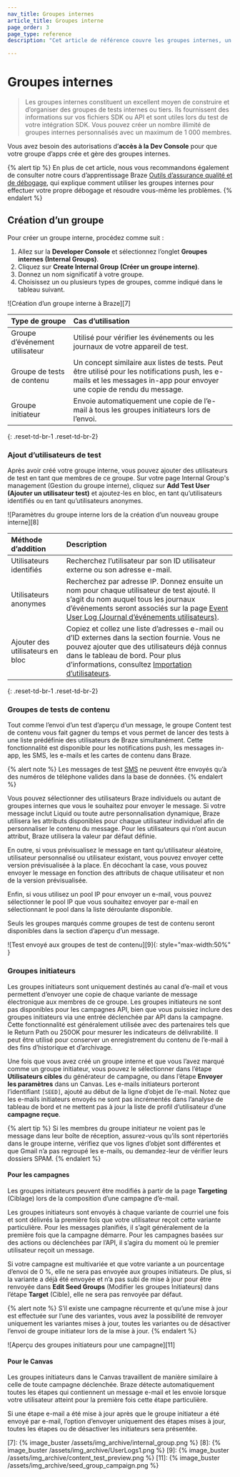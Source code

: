 ```yaml
---
nav_title: Groupes internes
article_title: Groupes interne
page_order: 3
page_type: reference
description: "Cet article de référence couvre les groupes internes, un excellent moyen de consulter les journaux du SDK ou de l’API de votre dispositif de test lors du test d’intégration SDK."

---
```


# Groupes internes

> Les groupes internes constituent un excellent moyen de construire et d’organiser des groupes de tests internes ou tiers. Ils fournissent des informations sur vos fichiers SDK ou API et sont utiles lors du test de votre intégration SDK. Vous pouvez créer un nombre illimité de groupes internes personnalisés avec un maximum de 1 000 membres.

Vous avez besoin des autorisations d’**accès à la Dev Console**[]({{site.baseurl}}/user_guide/administrative/manage_your_braze_users/user_permissions/#limited-and-team-role-permissions) pour que votre groupe d’apps crée et gère des groupes internes.

{% alert tip %}
En plus de cet article, nous vous recommandons également de consulter notre cours d’apprentissage Braze [Outils d’assurance qualité et de débogage](https://learning.braze.com/quality-assurance-and-debugging-tools-in-the-dashboard/), qui explique comment utiliser les groupes internes pour effectuer votre propre débogage et résoudre vous-même les problèmes.
{% endalert %}

## Création d’un groupe

Pour créer un groupe interne, procédez comme suit : 

1. Allez sur la **Developer Console** et sélectionnez l’onglet **Groupes internes (Internal Groups)**. 
2. Cliquez sur **Create Internal Group (Créer un groupe interne)**.
3. Donnez un nom significatif à votre groupe.
4. Choisissez un ou plusieurs types de groupes, comme indiqué dans le tableau suivant.

![Création d’un groupe interne à Braze][7]

| Type de groupe     | Cas d’utilisation     |
| :------------- | :------------- |
| Groupe d’événement utilisateur| Utilisé pour vérifier les événements ou les journaux de votre appareil de test.|
| Groupe de tests de contenu | Un concept similaire aux listes de tests. Peut être utilisé pour les notifications push, les e-mails et les messages in-app pour envoyer une copie de rendu du message.|
| Groupe initiateur | Envoie automatiquement une copie de l’e-mail à tous les groupes initiateurs lors de l’envoi.|
{: .reset-td-br-1 .reset-td-br-2}

### Ajout d’utilisateurs de test

Après avoir créé votre groupe interne, vous pouvez ajouter des utilisateurs de test en tant que membres de ce groupe. Sur votre page Internal Group's management (Gestion du groupe interne), cliquez sur **Add Test User (Ajouter un utilisateur test)** et ajoutez-les en bloc, en tant qu’utilisateurs identifiés ou en tant qu’utilisateurs anonymes.

![Paramètres du groupe interne lors de la création d’un nouveau groupe interne][8]

| Méthode d’addition | Description |
| :------------- | :------------- |
| Utilisateurs identifiés |Recherchez l’utilisateur par son ID utilisateur externe ou son adresse e-mail.|
|Utilisateurs anonymes| Recherchez par adresse IP. Donnez ensuite un nom pour chaque utilisateur de test ajouté. Il s’agit du nom auquel tous les journaux d’événements seront associés sur la page [Event User Log (Journal d’événements utilisateurs)]({{site.baseurl}}/user_guide/administrative/app_settings/developer_console/event_user_log_tab/).|
|Ajouter des utilisateurs en bloc|Copiez et collez une liste d’adresses e-mail ou d’ID externes dans la section fournie. Vous ne pouvez ajouter que des utilisateurs déjà connus dans le tableau de bord. Pour plus d’informations, consultez [Importation d’utilisateurs]({{site.baseurl}}/user_guide/data_and_analytics/user_data_collection/user_import/).|
{: .reset-td-br-1 .reset-td-br-2}

### Groupes de tests de contenu

Tout comme l’envoi d’un test d’aperçu d’un message, le groupe Content test de contenu vous fait gagner du temps et vous permet de lancer des tests à une liste prédéfinie des utilisateurs de Braze simultanément. Cette fonctionnalité est disponible pour les notifications push, les messages in-app, les SMS, les e-mails et les cartes de contenu dans Braze.

{% alert note %}
Les messages de test [SMS]({{site.baseurl}}/user_guide/message_building_by_channel/sms/) ne peuvent être envoyés qu’à des numéros de téléphone valides dans la base de données.
{% endalert %}

Vous pouvez sélectionner des utilisateurs Braze individuels ou autant de groupes internes que vous le souhaitez pour envoyer le message. Si votre message inclut Liquid ou toute autre personnalisation dynamique, Braze utilisera les attributs disponibles pour chaque utilisateur individuel afin de personnaliser le contenu du message. Pour les utilisateurs qui n’ont aucun attribut, Braze utilisera la valeur par défaut définie.

En outre, si vous prévisualisez le message en tant qu’utilisateur aléatoire, utilisateur personnalisé ou utilisateur existant, vous pouvez envoyer cette version prévisualisée à la place. En décochant la case, vous pouvez envoyer le message en fonction des attributs de chaque utilisateur et non de la version prévisualisée.

Enfin, si vous utilisez un pool IP pour envoyer un e-mail, vous pouvez sélectionner le pool IP que vous souhaitez envoyer par e-mail en sélectionnant le pool dans la liste déroulante disponible.

Seuls les groupes marqués comme groupes de test de contenu seront disponibles dans la section d’aperçu d’un message.

![Test envoyé aux groupes de test de contenu][9]{: style="max-width:50%" }

### Groupes initiateurs

Les groupes initiateurs sont uniquement destinés au canal d’e-mail et vous permettent d’envoyer une copie de chaque variante de message électronique aux membres de ce groupe. Les groupes initiateurs ne sont pas disponibles pour les campagnes API, bien que vous puissiez inclure des groupes initiateurs via une entrée déclenchée par API dans la campagne. Cette fonctionnalité est généralement utilisée avec des partenaires tels que le Return Path ou 250OK pour mesurer les indicateurs de délivrabilité. Il peut être utilisé pour conserver un enregistrement du contenu de l’e-mail à des fins d’historique et d’archivage. 

Une fois que vous avez créé un groupe interne et que vous l’avez marqué comme un groupe initiateur, vous pouvez le sélectionner dans l’étape **Utilisateurs cibles** du générateur de campagne, ou dans l’étape **Envoyer les paramètres** dans un Canvas. Les e-mails initiateurs porteront l’identifiant `[SEED]`, ajouté au début de la ligne d’objet de l’e-mail. Notez que les e-mails initiateurs envoyés ne sont pas incrémentés dans l’analyse de tableau de bord et ne mettent pas à jour la liste de profil d’utilisateur d’une **campagne reçue**.

{% alert tip %}
Si les membres du groupe initiateur ne voient pas le message dans leur boîte de réception, assurez-vous qu’ils sont répertoriés dans le groupe interne, vérifiez que vos lignes d’objet sont différentes et que Gmail n’a pas regroupé les e-mails, ou demandez-leur de vérifier leurs dossiers SPAM.
{% endalert %}

#### Pour les campagnes

Les groupes initiateurs peuvent être modifiés à partir de la page **Targeting** (Ciblage) lors de la composition d’une campagne d’e-mail.

Les groupes initiateurs sont envoyés à chaque variante de courriel une fois et sont délivrés la première fois que votre utilisateur reçoit cette variante particulière. Pour les messages planifiés, il s’agit généralement de la première fois que la campagne démarre. Pour les campagnes basées sur des actions ou déclenchées par l’API, il s’agira du moment où le premier utilisateur reçoit un message.

Si votre campagne est multivariée et que votre variante a un pourcentage d’envoi de 0 %, elle ne sera pas envoyée aux groupes initiateurs. De plus, si la variante a déjà été envoyée et n’a pas subi de mise à jour pour être renvoyée dans **Edit Seed Groups** (Modifier les groupes Initiateurs) dans l’étape **Target** (Cible), elle ne sera pas renvoyée par défaut.

{% alert note %}
S’il existe une campagne récurrente et qu’une mise à jour est effectuée sur l’une des variantes, vous avez la possibilité de renvoyer uniquement les variantes mises à jour, toutes les variantes ou de désactiver l’envoi de groupe initiateur lors de la mise à jour.
{% endalert %}

![Aperçu des groupes initiateurs pour une campagne][11]

#### Pour le Canvas

Les groupes initiateurs dans le Canvas travaillent de manière similaire à celle de toute campagne déclenchée. Braze détecte automatiquement toutes les étapes qui contiennent un message e-mail  et les envoie lorsque votre utilisateur atteint pour la première fois cette étape particulière.

Si une étape e-mail a été mise à jour après que le groupe initiateur a été envoyé par e-mail, l’option d’envoyer uniquement des étapes mises à jour, toutes les étapes ou de désactiver les initiateurs sera présentée.


[7]: {% image_buster /assets/img_archive/internal_group.png %}
[8]: {% image_buster /assets/img_archive/UserLogs1.png %}
[9]: {% image_buster /assets/img_archive/content_test_preview.png %}
[11]: {% image_buster /assets/img_archive/seed_group_campaign.png %}
